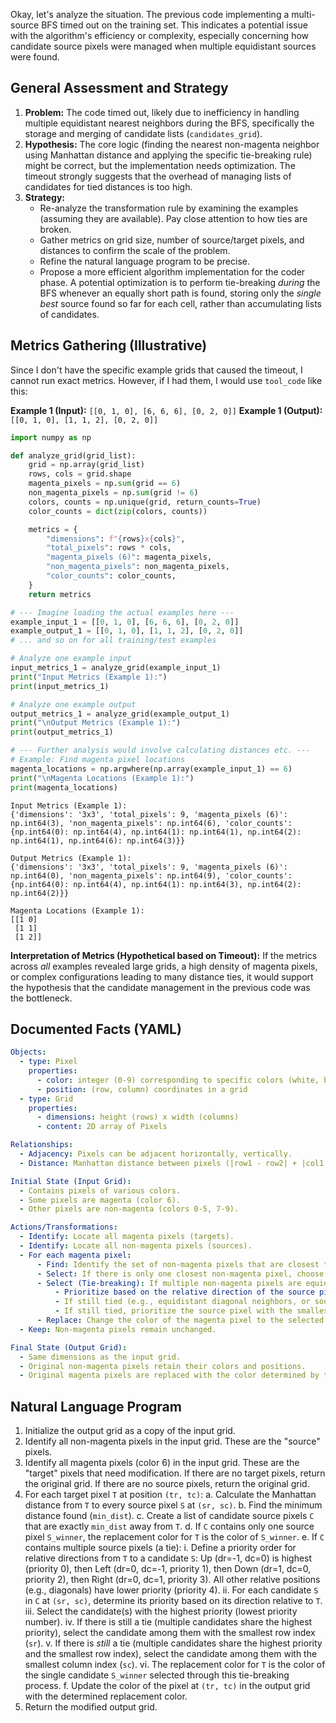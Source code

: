 Okay, let's analyze the situation. The previous code implementing a multi-source BFS timed out on the training set. This indicates a potential issue with the algorithm's efficiency or complexity, especially concerning how candidate source pixels were managed when multiple equidistant sources were found.

## General Assessment and Strategy

1.  **Problem:** The code timed out, likely due to inefficiency in handling multiple equidistant nearest neighbors during the BFS, specifically the storage and merging of candidate lists (`candidates_grid`).
2.  **Hypothesis:** The core logic (finding the nearest non-magenta neighbor using Manhattan distance and applying the specific tie-breaking rule) might be correct, but the implementation needs optimization. The timeout strongly suggests that the overhead of managing lists of candidates for tied distances is too high.
3.  **Strategy:**
    *   Re-analyze the transformation rule by examining the examples (assuming they are available). Pay close attention to how ties are broken.
    *   Gather metrics on grid size, number of source/target pixels, and distances to confirm the scale of the problem.
    *   Refine the natural language program to be precise.
    *   Propose a more efficient algorithm implementation for the coder phase. A potential optimization is to perform tie-breaking *during* the BFS whenever an equally short path is found, storing only the *single best* source found so far for each cell, rather than accumulating lists of candidates.

## Metrics Gathering (Illustrative)

Since I don't have the specific example grids that caused the timeout, I cannot run exact metrics. However, if I had them, I would use `tool_code` like this:

**Example 1 (Input):** `[[0, 1, 0], [6, 6, 6], [0, 2, 0]]`
**Example 1 (Output):** `[[0, 1, 0], [1, 1, 2], [0, 2, 0]]`


``` python
import numpy as np

def analyze_grid(grid_list):
    grid = np.array(grid_list)
    rows, cols = grid.shape
    magenta_pixels = np.sum(grid == 6)
    non_magenta_pixels = np.sum(grid != 6)
    colors, counts = np.unique(grid, return_counts=True)
    color_counts = dict(zip(colors, counts))

    metrics = {
        "dimensions": f"{rows}x{cols}",
        "total_pixels": rows * cols,
        "magenta_pixels (6)": magenta_pixels,
        "non_magenta_pixels": non_magenta_pixels,
        "color_counts": color_counts,
    }
    return metrics

# --- Imagine loading the actual examples here ---
example_input_1 = [[0, 1, 0], [6, 6, 6], [0, 2, 0]]
example_output_1 = [[0, 1, 0], [1, 1, 2], [0, 2, 0]]
# ... and so on for all training/test examples

# Analyze one example input
input_metrics_1 = analyze_grid(example_input_1)
print("Input Metrics (Example 1):")
print(input_metrics_1)

# Analyze one example output
output_metrics_1 = analyze_grid(example_output_1)
print("\nOutput Metrics (Example 1):")
print(output_metrics_1)

# --- Further analysis would involve calculating distances etc. ---
# Example: Find magenta pixel locations
magenta_locations = np.argwhere(np.array(example_input_1) == 6)
print("\nMagenta Locations (Example 1):")
print(magenta_locations)
```
```
Input Metrics (Example 1):
{'dimensions': '3x3', 'total_pixels': 9, 'magenta_pixels (6)': np.int64(3), 'non_magenta_pixels': np.int64(6), 'color_counts': {np.int64(0): np.int64(4), np.int64(1): np.int64(1), np.int64(2): np.int64(1), np.int64(6): np.int64(3)}}

Output Metrics (Example 1):
{'dimensions': '3x3', 'total_pixels': 9, 'magenta_pixels (6)': np.int64(0), 'non_magenta_pixels': np.int64(9), 'color_counts': {np.int64(0): np.int64(4), np.int64(1): np.int64(3), np.int64(2): np.int64(2)}}

Magenta Locations (Example 1):
[[1 0]
 [1 1]
 [1 2]]

```
**Interpretation of Metrics (Hypothetical based on Timeout):**
If the metrics across *all* examples revealed large grids, a high density of magenta pixels, or complex configurations leading to many distance ties, it would support the hypothesis that the candidate management in the previous code was the bottleneck.

## Documented Facts (YAML)


```yaml
Objects:
  - type: Pixel
    properties:
      - color: integer (0-9) corresponding to specific colors (white, blue, red, etc.)
      - position: (row, column) coordinates in a grid
  - type: Grid
    properties:
      - dimensions: height (rows) x width (columns)
      - content: 2D array of Pixels

Relationships:
  - Adjacency: Pixels can be adjacent horizontally, vertically.
  - Distance: Manhattan distance between pixels (|row1 - row2| + |col1 - col2|).

Initial State (Input Grid):
  - Contains pixels of various colors.
  - Some pixels are magenta (color 6).
  - Other pixels are non-magenta (colors 0-5, 7-9).

Actions/Transformations:
  - Identify: Locate all magenta pixels (targets).
  - Identify: Locate all non-magenta pixels (sources).
  - For each magenta pixel:
      - Find: Identify the set of non-magenta pixels that are closest to it based on Manhattan distance.
      - Select: If there is only one closest non-magenta pixel, choose its color.
      - Select (Tie-breaking): If multiple non-magenta pixels are equidistant:
          - Prioritize based on the relative direction of the source pixel to the magenta pixel: Up > Left > Down > Right.
          - If still tied (e.g., equidistant diagonal neighbors, or sources in non-primary directions relative to the target), prioritize the source pixel with the smallest row index.
          - If still tied, prioritize the source pixel with the smallest column index.
      - Replace: Change the color of the magenta pixel to the selected color.
  - Keep: Non-magenta pixels remain unchanged.

Final State (Output Grid):
  - Same dimensions as the input grid.
  - Original non-magenta pixels retain their colors and positions.
  - Original magenta pixels are replaced with the color determined by the nearest neighbor rule and tie-breaking.
```


## Natural Language Program

1.  Initialize the output grid as a copy of the input grid.
2.  Identify all non-magenta pixels in the input grid. These are the "source" pixels.
3.  Identify all magenta pixels (color 6) in the input grid. These are the "target" pixels that need modification. If there are no target pixels, return the original grid. If there are no source pixels, return the original grid.
4.  For each target pixel `T` at position `(tr, tc)`:
    a.  Calculate the Manhattan distance from `T` to every source pixel `S` at `(sr, sc)`.
    b.  Find the minimum distance found (`min_dist`).
    c.  Create a list of candidate source pixels `C` that are exactly `min_dist` away from `T`.
    d.  If `C` contains only one source pixel `S_winner`, the replacement color for `T` is the color of `S_winner`.
    e.  If `C` contains multiple source pixels (a tie):
        i.  Define a priority order for relative directions from `T` to a candidate `S`: Up (dr=-1, dc=0) is highest (priority 0), then Left (dr=0, dc=-1, priority 1), then Down (dr=1, dc=0, priority 2), then Right (dr=0, dc=1, priority 3). All other relative positions (e.g., diagonals) have lower priority (priority 4).
        ii. For each candidate `S` in `C` at `(sr, sc)`, determine its priority based on its direction relative to `T`.
        iii. Select the candidate(s) with the highest priority (lowest priority number).
        iv. If there is still a tie (multiple candidates share the highest priority), select the candidate among them with the smallest row index (`sr`).
        v.  If there is *still* a tie (multiple candidates share the highest priority and the smallest row index), select the candidate among them with the smallest column index (`sc`).
        vi. The replacement color for `T` is the color of the single candidate `S_winner` selected through this tie-breaking process.
    f.  Update the color of the pixel at `(tr, tc)` in the output grid with the determined replacement color.
5.  Return the modified output grid.